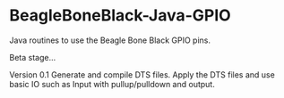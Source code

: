 BeagleBoneBlack-Java-GPIO
=========================

Java routines to use the Beagle Bone Black GPIO pins.

Beta stage...

Version 0.1 Generate and compile DTS files. Apply the DTS files and use basic IO such as Input with pullup/pulldown and output.
